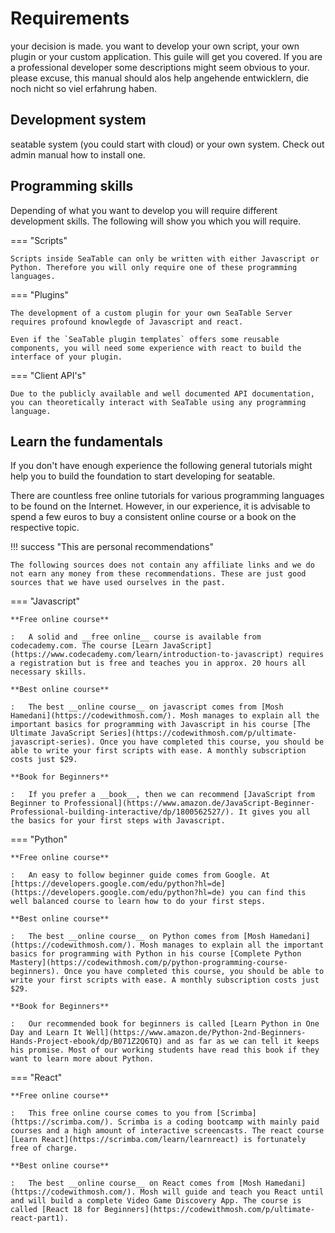 # Requirements

your decision is made. you want to develop your own script, your own plugin or your custom application. This guile will get you covered. If you are a professional developer some descriptions might seem obvious to your. please excuse, this manual should alos help angehende entwicklern, die noch nicht so viel erfahrung haben.

## Development system

seatable system (you could start with cloud) or your own system. Check out admin manual how to install one.

## Programming skills

Depending of what you want to develop you will require different development skills. The following will show you which you will require.

=== "Scripts"

    Scripts inside SeaTable can only be written with either Javascript or Python. Therefore you will only require one of these programming languages.

=== "Plugins"

    The development of a custom plugin for your own SeaTable Server requires profound knowlegde of Javascript and react.

    Even if the `SeaTable plugin templates` offers some reusable components, you will need some experience with react to build the interface of your plugin.

=== "Client API's"

    Due to the publicly available and well documented API documentation, you can theoretically interact with SeaTable using any programming language.

## Learn the fundamentals

If you don't have enough experience the following general tutorials might help you to build the foundation to start developing for seatable.

There are countless free online tutorials for various programming languages to be found on the Internet. However, in our experience, it is advisable to spend a few euros to buy a consistent online course or a book on the respective topic.

!!! success "This are personal recommendations"

    The following sources does not contain any affiliate links and we do not earn any money from these recommendations. These are just good sources that we have used ourselves in the past.

=== "Javascript"

    **Free online course**

    :   A solid and __free online__ course is available from codecademy.com. The course [Learn JavaScript](https://www.codecademy.com/learn/introduction-to-javascript) requires a registration but is free and teaches you in approx. 20 hours all necessary skills.

    **Best online course**

    :   The best __online course__ on javascript comes from [Mosh Hamedani](https://codewithmosh.com/). Mosh manages to explain all the important basics for programming with Javascript in his course [The Ultimate JavaScript Series](https://codewithmosh.com/p/ultimate-javascript-series). Once you have completed this course, you should be able to write your first scripts with ease. A monthly subscription costs just $29.

    **Book for Beginners**

    :   If you prefer a __book__, then we can recommend [JavaScript from Beginner to Professional](https://www.amazon.de/JavaScript-Beginner-Professional-building-interactive/dp/1800562527/). It gives you all the basics for your first steps with Javascript.

=== "Python"

    **Free online course**

    :   An easy to follow beginner guide comes from Google. At [https://developers.google.com/edu/python?hl=de](https://developers.google.com/edu/python?hl=de) you can find this well balanced course to learn how to do your first steps.

    **Best online course**

    :   The best __online course__ on Python comes from [Mosh Hamedani](https://codewithmosh.com/). Mosh manages to explain all the important basics for programming with Python in his course [Complete Python Mastery](https://codewithmosh.com/p/python-programming-course-beginners). Once you have completed this course, you should be able to write your first scripts with ease. A monthly subscription costs just $29.

    **Book for Beginners**

    :   Our recommended book for beginners is called [Learn Python in One Day and Learn It Well](https://www.amazon.de/Python-2nd-Beginners-Hands-Project-ebook/dp/B071Z2Q6TQ) and as far as we can tell it keeps his promise. Most of our working students have read this book if they want to learn more about Python.

=== "React"

    **Free online course**

    :   This free online course comes to you from [Scrimba](https://scrimba.com/). Scrimba is a coding bootcamp with mainly paid courses and a high amount of interactive screencasts. The react course [Learn React](https://scrimba.com/learn/learnreact) is fortunately free of charge.

    **Best online course**

    :   The best __online course__ on React comes from [Mosh Hamedani](https://codewithmosh.com/). Mosh will guide and teach you React until and will build a complete Video Game Discovery App. The course is called [React 18 for Beginners](https://codewithmosh.com/p/ultimate-react-part1).
